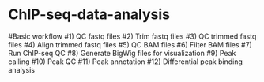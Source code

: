 # ChIP-seq-data-analysis
#Basic workflow
#1) QC fastq files
#2) Trim fastq files
#3) QC trimmed fastq files
#4) Align trimmed fastq files
#5) QC BAM files
#6) Filter BAM files
#7) Run ChIP-seq QC
#8) Generate BigWig files for visualization
#9) Peak calling
#10) Peak QC
#11) Peak annotation
#12) Differential peak binding analysis
